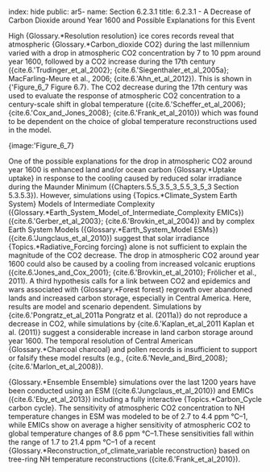 index: hide
public: ar5-
name: Section 6.2.3.1
title: 6.2.3.1 - A Decrease of Carbon Dioxide around Year 1600 and Possible Explanations for this Event

High {Glossary.*Resolution resolution} ice cores records reveal that atmospheric {Glossary.*Carbon_dioxide CO2} during the last millennium varied with a drop in atmospheric CO2 concentration by 7 to 10 ppm around year 1600, followed by a CO2 increase during the 17th century ({cite.6.'Trudinger_et_al_2002}; {cite.6.'Siegenthaler_et_al_2005a}; MacFarling-Meure et al., 2006; {cite.6.'Ahn_et_al_2012}). This is shown in {'Figure_6_7 Figure 6.7}. The CO2 decrease during the 17th century was used to evaluate the response of atmospheric CO2 concentration to a century-scale shift in global temperature ({cite.6.'Scheffer_et_al_2006}; {cite.6.'Cox_and_Jones_2008}; {cite.6.'Frank_et_al_2010}) which was found to be dependent on the choice of global temperature reconstructions used in the model.

{image:'Figure_6_7}

One of the possible explanations for the drop in atmospheric CO2 around year 1600 is enhanced land and/or ocean carbon {Glossary.*Uptake uptake} in response to the cooling caused by reduced solar irradiance during the Maunder Minimum ({Chapters.5.5_3.5_3_5.5_3_5_3 Section 5.3.5.3}). However, simulations using {Topics.*Climate_System Earth System} Models of Intermediate Complexity ({Glossary.*Earth_System_Model_of_Intermediate_Complexity EMICs})({cite.6.'Gerber_et_al_2003}; {cite.6.'Brovkin_et_al_2004}) and by complex Earth System Models ({Glossary.*Earth_System_Model ESMs}) ({cite.6.'Jungclaus_et_al_2010}) suggest that solar irradiance {Topics.*Radiative_Forcing forcing} alone is not sufficient to explain the magnitude of the CO2 decrease. The drop in atmospheric CO2 around year 1600 could also be caused by a cooling from increased volcanic eruptions ({cite.6.'Jones_and_Cox_2001}; {cite.6.'Brovkin_et_al_2010}; Frölicher et al., 2011). A third hypothesis calls for a link between CO2 and epidemics and wars associated with {Glossary.*Forest forest} regrowth over abandoned lands and increased carbon storage, especially in Central America. Here, results are model and scenario dependent. Simulations by {cite.6.'Pongratz_et_al_2011a Pongratz et al. (2011a)} do not reproduce a decrease in CO2, while simulations by {cite.6.'Kaplan_et_al_2011 Kaplan et al. (2011)} suggest a considerable increase in land carbon storage around year 1600. The temporal resolution of Central American {Glossary.*Charcoal charcoal} and pollen records is insufficient to support or falsify these model results (e.g., {cite.6.'Nevle_and_Bird_2008}; {cite.6.'Marlon_et_al_2008}).

{Glossary.*Ensemble Ensemble} simulations over the last 1200 years have been conducted using an ESM ({cite.6.'Jungclaus_et_al_2010}) and EMICs ({cite.6.'Eby_et_al_2013}) including a fully interactive {Topics.*Carbon_Cycle carbon cycle}. The sensitivity of atmospheric CO2 concentration to NH temperature changes in ESM was modeled to be of 2.7 to 4.4 ppm °C–1, while EMICs show on average a higher sensitivity of atmospheric CO2 to global temperature changes of 8.6 ppm °C–1.These sensitivities fall within the range of 1.7 to 21.4 ppm °C–1 of a recent {Glossary.*Reconstruction_of_climate_variable reconstruction} based on tree-ring NH temperature reconstructions ({cite.6.'Frank_et_al_2010}).
